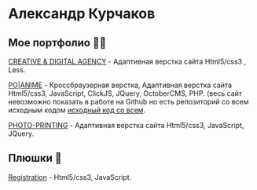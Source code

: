# Александр Курчаков
## Мое портфолио 🐱‍👤

[CREATIVE & DIGITAL AGENCY](https://alexanderadon.github.io/Creativ/) - Адаптивная верстка сайта Html5/css3 , Less.

[PO|ANIME](https://alexanderadon.github.io/site-12/assets/) - Кроссбраузерная верстка, Адаптивная верстка сайта Html5/css3, JavaScript, ClickJS, JQuery, OctoberCMS, PHP. (весь сайт невозможно показать в работе на Github но еcть репозиторий со всем исходным кодом [исходный код со всем](https://github.com/Alexanderadon/Po-Anime).

[PHOTO-PRINTING](https://alexanderadon.github.io/SITE_YOR_LIFE/) - Адаптивная верстка сайта Html5/css3, JavaScript, JQuery.

## Плюшки 🍪

[Registration](https://alexanderadon.github.io/registration/) - Html5/css3, JavaScript.
